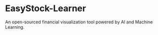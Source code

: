 # EasyStock-Learner
An open-sourced financial visualization tool powered by AI and Machine Learning.

